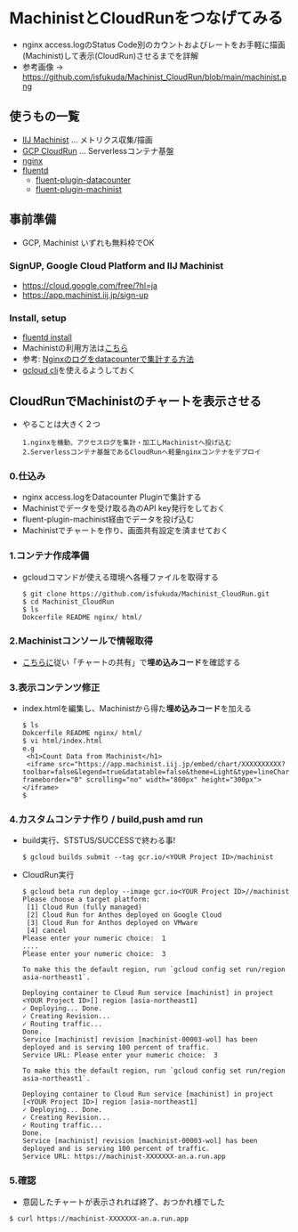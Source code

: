 # MachinistとCloudRunをつなげてみる
- nginx access.logのStatus Code別のカウントおよびレートをお手軽に描画(Machinist)して表示(CloudRun)させるまでを詳解
- 参考画像 -> https://github.com/isfukuda/Machinist_CloudRun/blob/main/machinist.png
## 使うもの一覧
* [IIJ Machinist](https://machinist.iij.jp/#/) ... メトリクス収集/描画
* [GCP CloudRun](https://cloud.google.com/run) ... Serverlessコンテナ基盤
* [nginx](https://www.nginx.co.jp/blog/deploying-nginx-nginx-plus-docker/)
* [fluentd](https://www.fluentd.org/architecture)
  * [fluent-plugin-datacounter](https://github.com/tagomoris/fluent-plugin-datacounter)
  * [fluent-plugin-machinist](https://github.com/iij/fluent-plugin-machinist)
## 事前準備
* GCP, Machinist いずれも無料枠でOK
### SignUP, Google Cloud Platform and IIJ Machinist 
* https://cloud.google.com/free/?hl=ja 
* https://app.machinist.iij.jp/sign-up
### Install, setup
* [fluentd install](https://docs.fluentd.org/installation)
* Machinistの利用方法は[こちら](https://machinist.iij.jp/getting-started/)
* 参考: [Nginxのログをdatacounterで集計する方法](https://qiita.com/snagasawa_/items/a2d7ff9d21d535f1f8bb)
* [gcloud cli](https://cloud.google.com/sdk?hl=JA)を使えるようしておく
## CloudRunでMachinistのチャートを表示させる
* やることは大きく２つ
  ```
  1.nginxを機動、アクセスログを集計・加工しMachinistへ投げ込む
  2.Serverlessコンテナ基盤であるCloudRunへ軽量nginxコンテナをデプロイ
  ```
### 0.仕込み
* nginx access.logをDatacounter Pluginで集計する
* Machinistでデータを受け取る為のAPI key発行をしておく
* fluent-plugin-machinist経由でデータを投げ込む
* Machinistでチャートを作り、画面共有設定を済ませておく
### 1.コンテナ作成準備
* gcloudコマンドが使える環境へ各種ファイルを取得する
  ```
  $ git clone https://github.com/isfukuda/Machinist_CloudRun.git
  $ cd Machinist_CloudRun
  $ ls 
  Dokcerfile README nginx/ html/
  ```
### 2.Machinistコンソールで情報取得
* [こちらに](https://machinist.iij.jp/getting-started/getting_started/custom_chart.html)従い「チャートの共有」で**埋め込みコード**を確認する
### 3.表示コンテンツ修正 
* index.htmlを編集し、Machinistから得た**埋め込みコード**を加える
  ```
  $ ls 
  Dokcerfile README nginx/ html/
  $ vi html/index.html
  e.g
   <h1>Count Data from Machinist</h1>
   <iframe src="https://app.machinist.iij.jp/embed/chart/XXXXXXXXXX?toolbar=false&legend=true&datatable=false&theme=Light&type=lineChart&period=raw&to=&reload=true" frameborder="0" scrolling="no" width="800px" height="300px"></iframe>
  $ 
  ```
### 4.カスタムコンテナ作り / build,push amd run
* build実行、STSTUS/SUCCESSで終わる事!
  ```
  $ gcloud builds submit --tag gcr.io/<YOUR Project ID>/machinist
   ```
* CloudRun実行
  ```
  $ gcloud beta run deploy --image gcr.io<YOUR Project ID>//machinist
  Please choose a target platform:
   [1] Cloud Run (fully managed)
   [2] Cloud Run for Anthos deployed on Google Cloud
   [3] Cloud Run for Anthos deployed on VMware
   [4] cancel
  Please enter your numeric choice:  1
  ....
  Please enter your numeric choice:  3

  To make this the default region, run `gcloud config set run/region asia-northeast1`.
  
  Deploying container to Cloud Run service [machinist] in project <YOUR Project ID>[] region [asia-northeast1]
  ✓ Deploying... Done.                                                           
  ✓ Creating Revision...                                                       
  ✓ Routing traffic...                                                         
  Done.                                                                          
  Service [machinist] revision [machinist-00003-wol] has been deployed and is serving 100 percent of traffic.
  Service URL: Please enter your numeric choice:  3
  
  To make this the default region, run `gcloud config set run/region asia-northeast1`.
  
  Deploying container to Cloud Run service [machinist] in project [<YOUR Project ID>] region [asia-northeast1]  
  ✓ Deploying... Done.                                                           
  ✓ Creating Revision...                                                       
  ✓ Routing traffic...                                                         
  Done.                                                                          
  Service [machinist] revision [machinist-00003-wol] has been deployed and is serving 100 percent of traffic.
  Service URL: https://machinist-XXXXXXX-an.a.run.app
  ```
### 5.確認
* 意図したチャートが表示されれば終了、おつかれ様でした
 ```
 $ curl https://machinist-XXXXXXX-an.a.run.app
   ```
